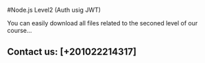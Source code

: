 #Node.js Level2 (Auth usig JWT)

You can easily download all files related to the seconed level of our course...

## Contact us: [+201022214317]